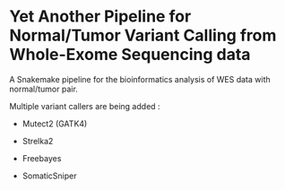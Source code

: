 # Yet Another Pipeline for Normal/Tumor Variant Calling from Whole-Exome Sequencing data

A Snakemake pipeline for the bioinformatics analysis of WES data with normal/tumor pair.

Multiple variant callers are being added :

- Mutect2 (GATK4)

- Strelka2

- Freebayes

- SomaticSniper
